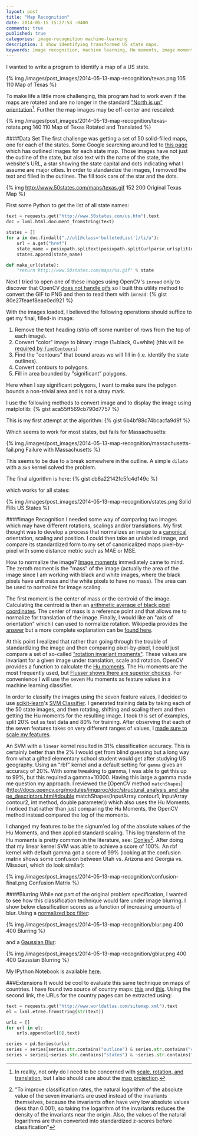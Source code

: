 ```yaml
---
layout: post
title: "Map Recognition"
date: 2014-05-15 15:27:53 -0400
comments: true
published: true
categories: image-recognition machine-learning
description: I show identifying transformed US state maps.
keywords: image recognition, machine learning, Hu moments, image moments, sklearn, SVM, scikit-learn
---
```

I wanted to write a program to identify a map of a US state.

{% img /images/post_images/2014-05-13-map-recognition/texas.png 105 110 Map of Texas %}

To make life a little more challenging, this program had to work even if the maps are rotated and are no longer in the standard ["North is up" orientation](https://en.wikipedia.org/wiki/Map#Orientation_of_maps)[^projection]. Further the map images may be off-center and rescaled:

[^projection]: In reality, not only do I need to be concerned with [scale, rotation, and translation](http://docs.opencv.org/doc/tutorials/imgproc/imgtrans/warp_affine/warp_affine.html), but I also should care about the [map projection](https://en.wikipedia.org/wiki/List_of_map_projections).

{% img /images/post_images/2014-05-13-map-recognition/texas-rotate.png 140 110 Map of Texas Rotated and Translated %}

####Data Set
The first challenge was getting a set of 50 solid-filled maps, one for each of the states. Some Google searching around led to [this page](http://www.50states.com/us.htm) which has outlined images for each state map. Those images have not just the outline of the state, but also text with the name of the state, the website's URL, a star showing the state capital and dots indicating what I assume are major cities. In order to standardize the images, I removed the text and filled in the outlines. The fill took care of the star and the dots.

{% img http://www.50states.com/maps/texas.gif 152 200 Original Texas Map %}
<!-- more -->
First some Python to get the list of all state names:
```python
text = requests.get("http://www.50states.com/us.htm").text
doc = lxml.html.document_fromstring(text)

states = []
for a in doc.findall(".//ul[@class='bulletedList']/li/a"):
    url = a.get("href")
    state_name = posixpath.splitext(posixpath.split(urlparse.urlsplit(url).path)[-1])[0]
    states.append(state_name)

def make_url(state):
    "return http://www.50states.com/maps/%s.gif" % state
```

Next I tried to open one of these images using OpenCV's `imread` only to discover that OpenCV [does not handle gifs](http://docs.opencv.org/modules/highgui/doc/reading_and_writing_images_and_video.html#imread) so I built this utility method to convert the GIF to PNG and then to read them with `imread`:
{% gist 80e27feaef8eae0ed921 %}

With the images loaded, I believed the following operations should suffice to get my final, filled-in image:

1.  Remove the text heading (strip off some number of rows from the top of each image).
2.  Convert "color" image to binary image (1=black, 0=white) (this will be [required by `findContours`](http://docs.opencv.org/modules/imgproc/doc/structural_analysis_and_shape_descriptors.html?highlight=findcontours#findcontours))
3.  Find the "contours" that bound areas we will fill in (i.e. identify the state outlines).
4.  Convert contours to polygons.
5.  Fill in area bounded by "significant" polygons.

Here when I say significant polygons, I want to make sure the polygon bounds a non-trivial area and is not a stray mark.

I use the following methods to convert image and to display the image using matplotlib:
{% gist aca55ff569cb790d7757 %}

This is my first attempt at the algorithm:
{% gist 6b4bf88c74bcacfa9d9f %}

Which seems to work for most states, but fails for Massachusetts:

{% img /images/post_images/2014-05-13-map-recognition/massachusetts-fail.png  Failure with Massachusetts %}

This seems to be due to a break somewhere in the outline. A simple `dilate` with a `3x3` kernel solved the problem.

The final algorithm is here:
{% gist cb6a22142fc5fc4d149c %}

which works for all states:

{% img /images/post_images/2014-05-13-map-recognition/states.png  Solid Fills US States %}

####Image Recognition
I needed some way of comparing two images which may have different rotations, scalings and/or translations. My first thought was to develop a process that normalizes an image to a [canonical](https://en.wikipedia.org/wiki/Canonical_form) orientation, scaling and position. I could then take an unlabeled image, and compare its standardized form to my set of canonicalized maps pixel-by-pixel with some distance metric such as MAE or MSE.

How to normalize the image? [Image moments](https://en.wikipedia.org/wiki/Image_moment) immediately came to mind. The zeroth moment is the "mass" of the image (actually the area of the image since I am working with black and white images, where the black pixels have unit mass and the white pixels to have no mass). The area can be used to normalize for image scaling.

The first moment is the center of mass or the centroid of the image. Calculating the centroid is then an [arithmetic average of black pixel coordinates](https://en.wikipedia.org/wiki/Centroid#Of_a_finite_set_of_points). The center of mass is a reference point and that allows me to normalize for translation of the image. Finally, I would like an "axis of orientation" which I can used to normalize rotation. Wikipedia provides the [answer](https://en.wikipedia.org/wiki/Image_moment#Examples_2) but a more complete explanation can be [found here](http://homepages.inf.ed.ac.uk/rbf/CVonline/LOCAL_COPIES/OWENS/LECT2/node3.html).

At this point I realized that rather than going through the trouble of standardizing the image and then comparing pixel-by-pixel, I could just compare a set of so-called ["rotation invariant moments"](https://en.wikipedia.org/wiki/Image_moment#Rotation_invariant_moments). These values are invariant for a given image under translation, scale and rotation. OpenCV provides a function to calculate the [Hu moments](http://docs.opencv.org/modules/imgproc/doc/structural_analysis_and_shape_descriptors.html#humoments). The Hu moments are the most frequently used, but [Flusser shows there are superior choices](http://library.utia.cas.cz/prace/20000033.pdf). For convenience I will use the seven Hu moments as feature values in a machine learning classifier.

In order to classify the images using the seven feature values, I decided to use [scikit-learn](http://scikit-learn.org/)'s [SVM Classifier](http://scikit-learn.org/stable/modules/svm.html#classification). I generated training data by taking each of the 50 state images, and then rotating, shifting and scaling them and then getting the Hu moments for the resulting image. I took this set of examples, split 20% out as test data and 80% for training. After observing that each of the seven features takes on very different ranges of values, I [made sure to scale my features](http://www.vis.caltech.edu/~graf/my_papers/proceedings/GraBor01.pdf).

An SVM with a `linear` kernel resulted in 31% classification accuracy. This is certainly better than the 2% I would get from blind guessing but a long way from what a gifted elementary school student would get after studying US geography. Using an "rbf" kernel and a default setting for `gamma` gives an accuracy of 20%. With some tweaking to gamma, I was able to get this up to 99%, but this required a gamma=10000. Having this large a gamma made me question my approach. I reviewed the [OpenCV method `matchShapes`](http://docs.opencv.org/modules/imgproc/doc/structural_analysis_and_shape_descriptors.html#double matchShapes(InputArray contour1, InputArray contour2, int method, double parameter\)) which also uses the Hu Moments. I noticed that rather than just comparing the Hu Moments, the OpenCV method instead compared the log of the moments.

I changed my features to be the signum'ed log of the absolute values of the Hu Moments, and then applied standard scaling. This log transform of the Hu moments is pretty common in the literature, see: [Conley](http://www.geocomputation.org/2007/7C-Spatial_statistics_3/7C2.pdf)[^conley]. After doing that my linear kernel SVM was able to achieve a score of 100%. An rbf kernel with default gamma got a score of 99% (looking at the confusion matrix shows some confusion between Utah vs. Arizona and Georgia vs. Missouri, which do look similar):

[^conley]: "To improve classification rates, the natural logarithm of the absolute value of the seven invariants are used instead of the invariants themselves, because the invariants often have very low absolute values (less than 0.001), so taking the logarithm of the invariants reduces the density of the invariants near the origin. Also, the values of the natural logarithms are then converted into standardized z-scores before classification"

{% img /images/post_images/2014-05-13-map-recognition/confusion-final.png  Confusion Matrix %}

####Blurring
While not part of the original problem specification, I wanted to see how this classification technique would fare under image blurring. I show below classification scores as a function of increasing amounts of blur. Using a [normalized box filter](http://docs.opencv.org/modules/imgproc/doc/filtering.html?highlight=blur#blur):

{% img /images/post_images/2014-05-13-map-recognition/blur.png 400 400 Blurring %}

and a [Gaussian Blur](http://docs.opencv.org/modules/imgproc/doc/filtering.html?highlight=gaussianblur#gaussianblur):

{% img /images/post_images/2014-05-13-map-recognition/gblur.png 400 400 Gaussian Blurring %}

My IPython Notebook is available [here](http://nbviewer.ipython.org/gist/cancan101/d79cd7e230bf41f1c127).

###Extensions
It would be cool to evaluate this same technique on maps of countries. I have found two source of country maps: [this](http://www.aneki.com/maps_blank/) and [this](http://www.worldatlas.com/sitemap.xml). Using the second link, the URLs for the country pages can be extracted using:
```python
text = requests.get("http://www.worldatlas.com/sitemap.xml").text
el = lxml.etree.fromstring(str(text))

urls = []
for url in el:
    urls.append(url[0].text)

series = pd.Series(urls)
series = series[series.str.contains("outline") & series.str.contains("countrys")]
series = series[~series.str.contains("states") & ~series.str.contains("province")]
```
